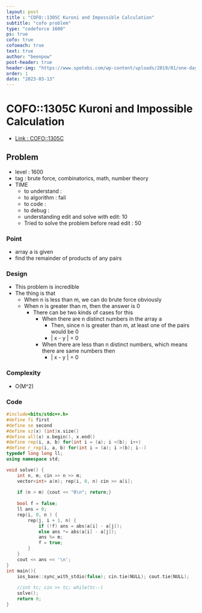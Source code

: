 ```yaml
---
layout: post
title : "COFO::1305C Kuroni and Impossible Calculation"
subtitle: "cofo problem"
type: "codeforce 1600"
ps: true
cofo: true
cofoeach: true
text: true
author: "beenpow"
post-header: true
header-img: "https://www.spotebi.com/wp-content/uploads/2019/01/one-day-day-one-workout-motivation-spotebi.jpg"
order: 1
date: "2023-03-13"
---
```

# COFO::1305C Kuroni and Impossible Calculation
- [Link : COFO::1305C](https://codeforces.com/contest/1305/problem/C)


## Problem 

- level : 1600
- tag : brute force, combinatorics, math, number theory
- TIME
  - to understand    : 
  - to algorithm     : fail
  - to code          : 
  - to debug         : 
  - understanding edit and solve with edit:  10
  - Tried to solve the problem before read edit : 50

### Point
- array a is given
- find the remainder of products of any pairs

### Design
- This problem is incredible
- The thing is that
  - When n is less than m, we can do brute force obviously
  - When n is greater than m, then the answer is 0
    - There can be two kinds of cases for this
      - When there are n distinct numbers in the array a
        - Then, since n is greater than m, at least one of the pairs would be 0
		- | x - y | = 0
      - When there are less than n distinct numbers, which means there are same numbers then 
        - | x - y | = 0

### Complexity
- O(M^2)

### Code

```cpp
#include<bits/stdc++.h>
#define fi first
#define se second
#define sz(x) (int)x.size()
#define all(x) x.begin(), x.end()
#define rep(i, a, b) for(int i = (a); i <(b); i++)
#define r_rep(i, a, b) for(int i = (a); i >(b); i--)
typedef long long ll;
using namespace std;

void solve() {
    int n, m; cin >> n >> m;
    vector<int> a(n); rep(i, 0, n) cin >> a[i];
    
    if (n > m) {cout << "0\n"; return;}
    
    bool f = false;
    ll ans = 0;
    rep(i, 0, n ) {
        rep(j, i + 1, n) {
            if (!f) ans = abs(a[i] - a[j]);
            else ans *= abs(a[i] - a[j]);
            ans %= m;
            f = true;
        }
    }
    cout << ans << '\n';
}
int main(){
    ios_base::sync_with_stdio(false); cin.tie(NULL); cout.tie(NULL);
    
    //int tc; cin >> tc; while(tc--)
    solve();
    return 0;
}
```
